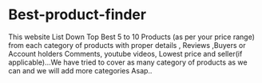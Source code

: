 # Best-product-finder
This website List Down Top Best 5 to 10 Products (as per your price range) from each category of products with proper details , Reviews ,Buyers or Account holders Comments, youtube videos, Lowest price and seller(if applicable)...We have tried to cover as many category of products as we can and we will add more categories  Asap..
